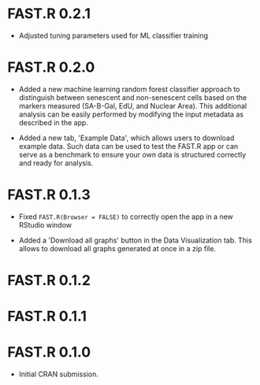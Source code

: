 # FAST.R 0.2.1

* Adjusted tuning parameters used for ML classifier training

# FAST.R 0.2.0

* Added a new machine learning random forest classifier approach to distinguish between senescent and non-senescent cells based on the markers measured (SA-B-Gal, EdU, and Nuclear Area). This additional analysis can be easily performed by modifying the input metadata as described in the app.

* Added a new tab, 'Example Data', which allows users to download example data. Such data can be used to test the FAST.R app or can serve as a benchmark to ensure your own data is structured correctly and ready for analysis.

# FAST.R 0.1.3

* Fixed `FAST.R(Browser = FALSE)` to correctly open the app in a new RStudio window

* Added a 'Download all graphs' button in the Data Visualization tab. This allows to download all graphs generated at once in a zip file.

# FAST.R 0.1.2

# FAST.R 0.1.1

# FAST.R 0.1.0

* Initial CRAN submission.
